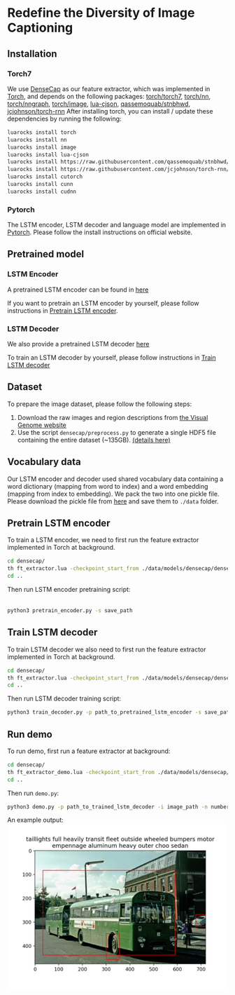 # Redefine the Diversity of Image Captioning

## Installation
### Torch7
We use [DenseCap](https://github.com/jcjohnson/densecap) as our feature extractor, which was implemented in [Torch](http://torch.ch/), and depends on the following packages: [torch/torch7](https://github.com/torch/torch7), [torch/nn](https://github.com/torch/nn), [torch/nngraph](https://github.com/torch/nngraph), [torch/image](https://github.com/torch/image), [lua-cjson](https://luarocks.org/modules/luarocks/lua-cjson), [qassemoquab/stnbhwd](https://github.com/qassemoquab/stnbhwd), [jcjohnson/torch-rnn](https://github.com/jcjohnson/torch-rnn)
After installing torch, you can install / update these dependencies by running the following:

```bash
luarocks install torch
luarocks install nn
luarocks install image
luarocks install lua-cjson
luarocks install https://raw.githubusercontent.com/qassemoquab/stnbhwd/master/stnbhwd-scm-1.rockspec
luarocks install https://raw.githubusercontent.com/jcjohnson/torch-rnn/master/torch-rnn-scm-1.rockspec
luarocks install cutorch
luarocks install cunn
luarocks install cudnn
```
### Pytorch
The LSTM encoder, LSTM decoder and language model are implemented in [Pytorch](https://pytorch.org/get-started/locally/). Please follow the install instructions on official website.  

## Pretrained model
### LSTM Encoder
A pretrained LSTM encoder can be found in [here](https://drive.google.com/file/d/1OFbXUjr9SNc2mGP2YGFdKbr3jiV5uf1w/view?usp=sharing)

If you want to pretrain an LSTM encoder by yourself, please follow instructions in [Pretrain LSTM encoder](#pretrain-lstm-encoder).

### LSTM Decoder
We also provide a pretrained LSTM decoder [here](https://drive.google.com/open?id=1FumbUN5Br8lkGhRoLlapHuQpaFHIjlxK)

To train an LSTM decoder by yourself, please follow instructions in [Train LSTM decoder](#train-lstm-decoder)

## Dataset
To prepare the image dataset, please follow the following steps:
1. Download the raw images and region descriptions from [the Visual Genome website](https://visualgenome.org/api/v0/api_home.html)
2. Use the script `densecap/preprocess.py` to generate a single HDF5 file containing the entire dataset (\~135GB). 
   [(details here)](https://github.com/jcjohnson/densecap/blob/master/doc/FLAGS.md#preprocesspy)

## Vocabulary data
Our LSTM encoder and decoder used shared vocabulary data containing a word dictionary (mapping from word to index) and a word embedding (mapping from index to embedding). We pack the two into one pickle file. Please download the pickle file from [here](https://drive.google.com/open?id=1Kdn8zhTKcYjlkD_UPXCalCfTOXULh_jH) and save them to `./data` folder. 

## Pretrain LSTM encoder
To train a LSTM encoder, we need to first run the feature extractor implemented in Torch at background. 
```bash
cd densecap/
th ft_extractor.lua -checkpoint_start_from ./data/models/densecap/densecap-pretrained-vgg16.t7 -gpu gpu_id &
cd ..
```
Then run LSTM encoder pretraining script:
```bash

python3 pretrain_encoder.py -s save_path
```

## Train LSTM decoder
To train LSTM decoder we also need to first run the feature extractor implemented in Torch at background. 
```bash
cd densecap/
th ft_extractor.lua -checkpoint_start_from ./data/models/densecap/densecap-pretrained-vgg16.t7 -gpu gpu_id &
cd ..
```
Then run LSTM decoder training script:
```bash
python3 train_decoder.py -p path_to_pretrained_lstm_encoder -s save_path
```

## Run demo
To run demo, first run a feature extractor at background:
```bash
cd densecap/
th ft_extractor_demo.lua -checkpoint_start_from ./data/models/densecap/densecap-pretrained-vgg16.t7 -gpu gpu_id &
cd ..
```
Then run `demo.py`:
```bash
python3 demo.py -p path_to_trained_lstm_decoder -i image_path -n number_of_boxes
```
An example output:
<img src='demo/bus.png'>



